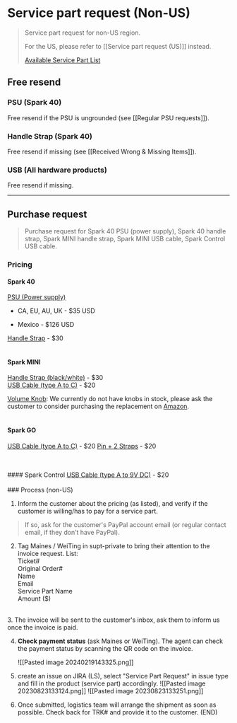 # Service part request (Non-US)
> Service part request for non-US region. 
>
> For the US, please refer to [[Service part request (US)]] instead.
>
> [Available Service Part List](https://docs.google.com/spreadsheets/d/17FoJeB3ylemRhV1klgWIiOZhmh5CjZy8d6Rh_Z6uioY/edit#gid=0)

## Free resend

### PSU (Spark 40)
Free resend if the PSU is ungrounded (see [[Regular PSU requests]]). 

### Handle Strap (Spark 40)
Free resend if missing (see [[Received Wrong & Missing Items]]).

### USB (All hardware products)
Free resend if missing.

---

## Purchase request

> Purchase request for Spark 40 PSU (power supply), Spark 40 handle strap, Spark MINI handle strap, Spark MINI USB cable, Spark Control USB cable.

### Pricing

#### Spark 40
<u>PSU (Power supply)</u>

- CA, EU, AU, UK - $35 USD

- Mexico - $126 USD

<u>Handle Strap</u> - $30
<br>
<br>
#### Spark MINI
<u>Handle Strap (black/white)</u> - $30  
<u>USB Cable (type A to C)</u> - $20

<u>Volume Knob</u>:
We currently do not have knobs in stock, please ask the customer to consider purchasing the replacement on [Amazon](https://www.amazon.com/dp/B01F6XUK9G/ref=twister_B07588G6BZ?_encoding=UTF8&th=1).
<br>
<br>
#### Spark GO
<u>USB Cable (type A to C)</u> - $20
<u>Pin + 2 Straps</u> - $20

<br>
<br>
#### Spark Control
<u>USB Cable (type A to 9V DC)</u> - $20
<br>
<br>
### Process (non-US)

1. Inform the customer about the pricing (as listed), and verify if the customer is willing/has to pay for a service part. 
> 
>  If so, ask for the customer's PayPal account email (or regular contact email, if they don’t have PayPal).
>  

2. Tag Maines / WeiTing in supt-private to bring their attention to the invoice request. 
   List: 
   <br>
   Ticket#
   <br>
   Original Order#
   <br>
   Name
   <br>
   Email
   <br>
   Service Part Name 
   <br>
   Amount ($)
<br>
3. The invoice will be sent to the customer's inbox, ask them to inform us once the invoice is paid.
   
   
4. **Check payment status** (ask Maines or WeiTing). The agent can check the payment status by scanning the QR code on the invoice.
   
	![[Pasted image 20240219143325.png]]
 
   
5. create an issue on JIRA (LS), select "Service Part Request" in issue type and fill in the product (service part) accordingly.
	![[Pasted image 20230823133124.png]]
	![[Pasted image 20230823133251.png]]

6. Once submitted, logistics team will arrange the shipment as soon as possible. Check back for TRK# and provide it to the customer. (END)
